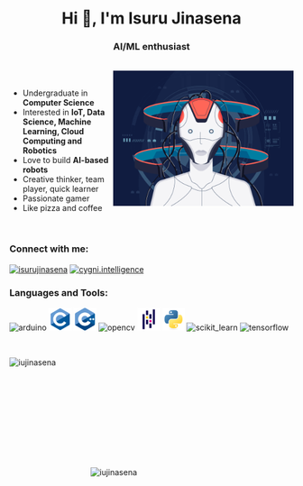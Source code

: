 <h1 align="center">Hi 👋, I'm Isuru Jinasena</h1>
<h3 align="center">AI/ML enthusiast</h3>
<br>
<section>
<img align="right" alt="ai" height="240" width="320" src="ai.gif">

<!-- <p align="left"> <img src="https://komarev.com/ghpvc/?username=iujinasena&label=Profile%20views&color=0e75b6&style=flat" alt="iujinasena" /> </p> -->
<br>

- Undergraduate in **Computer Science**
- Interested in **IoT, Data Science, Machine Learning, Cloud Computing and Robotics**
- Love to build **AI-based robots**
- Creative thinker, team player, quick learner
- Passionate gamer
- Like pizza and coffee

</section>
<br>
<h3 align="left">Connect with me:</h3>
<p align="left">
<a href="https://www.linkedin.com/in/isurujinasena/" target="blank"><img align="center" src="https://raw.githubusercontent.com/rahuldkjain/github-profile-readme-generator/master/src/images/icons/Social/linked-in-alt.svg" alt="isurujinasena" height="30" width="40" /></a>
<a href="https://www.youtube.com/@cygni.intelligence" target="blank"><img align="center" src="https://raw.githubusercontent.com/rahuldkjain/github-profile-readme-generator/master/src/images/icons/Social/youtube.svg" alt="cygni.intelligence" height="30" width="40" /></a>
</p>

<h3 align="left">Languages and Tools:</h3>
<p align="left"> 
<img src="https://cdn.worldvectorlogo.com/logos/arduino-1.svg" alt="arduino" width="40" height="40"/>
<img src="https://raw.githubusercontent.com/devicons/devicon/master/icons/c/c-original.svg" alt="c" width="40" height="40"/>
<img src="https://raw.githubusercontent.com/devicons/devicon/master/icons/cplusplus/cplusplus-original.svg" alt="cplusplus" width="40" height="40"/>
<img src="https://www.vectorlogo.zone/logos/opencv/opencv-icon.svg" alt="opencv" width="40" height="40"/> 
<img src="https://raw.githubusercontent.com/devicons/devicon/2ae2a900d2f041da66e950e4d48052658d850630/icons/pandas/pandas-original.svg" alt="pandas" width="40" height="40"/> 
<img src="https://raw.githubusercontent.com/devicons/devicon/master/icons/python/python-original.svg" alt="python" width="40" height="40"/>
<img src="https://upload.wikimedia.org/wikipedia/commons/0/05/Scikit_learn_logo_small.svg" alt="scikit_learn" width="40" height="40"/> 
<img src="https://www.vectorlogo.zone/logos/tensorflow/tensorflow-icon.svg" alt="tensorflow" width="40" height="40"/></a> 
</p>
<br>

<p><img align="left" src="https://github-readme-stats.vercel.app/api?username=iujinasena&show_icons=true&locale=en" alt="iujinasena" height="195" width="400"/></p>

<p><img align="right" src="https://github-readme-stats.vercel.app/api/top-langs/?username=iujinasena&layout=compact" alt="iujinasena" height="195" width="360"/></p>